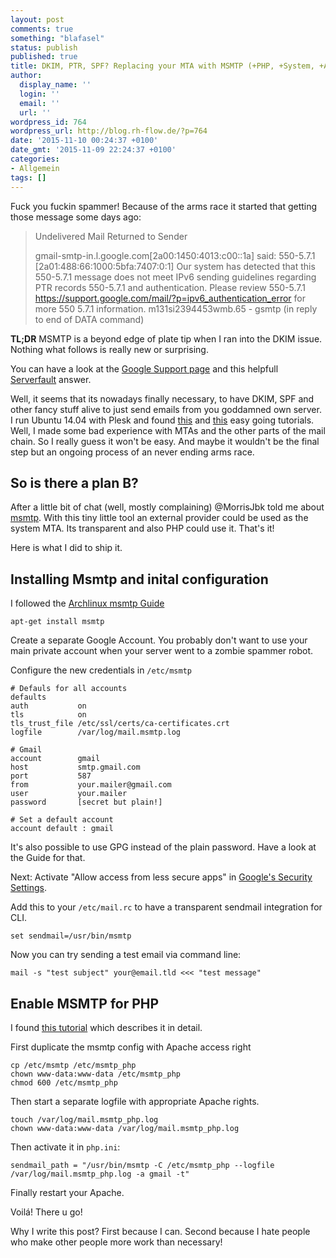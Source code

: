 ```yaml
---
layout: post
comments: true
something: "blafasel"
status: publish
published: true
title: DKIM, PTR, SPF? Replacing your MTA with MSMTP (+PHP, +System, +Apache)
author:
  display_name: ''
  login: ''
  email: ''
  url: ''
wordpress_id: 764
wordpress_url: http://blog.rh-flow.de/?p=764
date: '2015-11-10 00:24:37 +0100'
date_gmt: '2015-11-09 22:24:37 +0100'
categories:
- Allgemein
tags: []
---
```

Fuck you fuckin spammer! Because of the arms race it started that getting those message some days ago:

> Undelivered Mail Returned to Sender
>
> gmail-smtp-in.l.google.com[2a00:1450:4013:c00::1a] said: 550-5.7.1 [2a01:488:66:1000:5bfa:7407:0:1] Our system has detected that this 550-5.7.1 message does not meet IPv6 sending guidelines regarding PTR records 550-5.7.1 and authentication. Please review 550-5.7.1 https://support.google.com/mail/?p=ipv6_authentication_error for more 550 5.7.1 information. m131si2394453wmb.65 - gsmtp (in reply to end of DATA command)

**TL;DR** MSMTP is a beyond edge of plate tip when I ran into the DKIM issue. Nothing what follows is really new or surprising.

<!--more-->

You can have a look at the [Google Support page][1] and this helpfull [Serverfault][2] answer.

Well, it seems that its nowadays finally necessary, to have DKIM, SPF and other fancy stuff alive to just send emails from you goddamned own server. I run Ubuntu 14.04 with Plesk and found [this][3] and [this][4] easy going tutorials. Well, I made some bad experience with MTAs and the other parts of the mail chain. So I really guess it won't be easy. And maybe it wouldn't be the final step but an ongoing process of an never ending arms race.

## So is there a plan B?

After a little bit of chat (well, mostly complaining) @MorrisJbk told me about [msmtp][5]. With this tiny little tool an external provider could be used as the system MTA. Its transparent and also PHP could use it. That's it!

Here is what I did to ship it.

## Installing Msmtp and inital configuration

I followed the [Archlinux msmtp Guide][5]

    apt-get install msmtp


Create a separate Google Account. You probably don't want to use your main private account when your server went to a zombie spammer robot.

Configure the new credentials in `/etc/msmtp`

    # Defauls for all accounts
    defaults
    auth           on
    tls            on
    tls_trust_file /etc/ssl/certs/ca-certificates.crt
    logfile        /var/log/mail.msmtp.log

    # Gmail
    account        gmail
    host           smtp.gmail.com
    port           587
    from           your.mailer@gmail.com
    user           your.mailer
    password       [secret but plain!]

    # Set a default account
    account default : gmail


It's also possible to use GPG instead of the plain password. Have a look at the Guide for that.

Next: Activate "Allow access from less secure apps" in [Google's Security Settings][6].

Add this to your `/etc/mail.rc` to have a transparent sendmail integration for CLI.

    set sendmail=/usr/bin/msmtp


Now you can try sending a test email via command line:

    mail -s "test subject" your@email.tld <<< "test message"


## Enable MSMTP for PHP

I found [this tutorial][7] which describes it in detail.

First duplicate the msmtp config with Apache access right

    cp /etc/msmtp /etc/msmtp_php
    chown www-data:www-data /etc/msmtp_php
    chmod 600 /etc/msmtp_php


Then start a separate logfile with appropriate Apache rights.

    touch /var/log/mail.msmtp_php.log
    chown www-data:www-data /var/log/mail.msmtp_php.log


Then activate it in `php.ini`:

    sendmail_path = "/usr/bin/msmtp -C /etc/msmtp_php --logfile /var/log/mail.msmtp_php.log -a gmail -t"


Finally restart your Apache.

Voilá! There u go!

Why I write this post? First because I can. Second because I hate people who make other people more work than necessary!

 [1]: https://support.google.com/mail/?p=ipv6_authentication_error
 [2]: http://serverfault.com/questions/532298/why-is-google-rejecting-mails-forwarded-from-my-postfix-server
 [3]: http://blog.matoski.com/articles/spf-dk-dkim-plesk-debian/
 [4]: https://www.exratione.com/2014/07/setting-up-spf-and-dkim-for-an-ubuntu-1404-mail-server/
 [5]: https://wiki.archlinux.org/index.php/Msmtp
 [6]: https://www.google.com/settings/security/lesssecureapps
 [7]: https://www.digitalocean.com/community/tutorials/how-to-use-gmail-or-yahoo-with-php-mail-function
